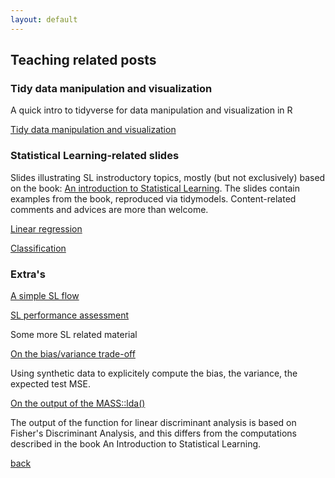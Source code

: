 ```yaml
---
layout: default
---
```


## Teaching related posts

<!-- ### Master in Aritificial Intelligence for Humanities

[Statistical learning: general concepts](teaching_related/intro_SL_master_AI_for_humanities.html) -->

### Tidy data manipulation and visualization

A quick intro to tidyverse for data manipulation and visualization in R

[Tidy data manipulation and visualization](teaching_related/preprocessing/Tidy_data_manipulation_and_visualization.html)

### Statistical Learning-related slides

Slides illustrating SL instroductory topics, mostly (but not exclusively) based on the book: 
[An introduction to Statistical Learning](https://www.statlearning.com). The slides contain examples from the book, reproduced via tidymodels. Content-related comments and advices are more than welcome.  

[Linear regression](teaching_related/Linear_regression/linear_regression.html) 

[Classification](teaching_related/classification/Classification.html)

<!-- [Linear regression: part 2](teaching_related/Linear_regression/Linear-Regression-part_2.html) 



[Classification: part 2](teaching_related/classification/Classification_part2.html)

[Model selection](teaching_related/model_selection/model_selection.html) 

[Non-linear regression](teaching_related/nonlinear_regression/Intro_non_linear_and_GAM.html) --> 


### Extra's 

[A simple SL flow](teaching_related/SL_flow.html)

[SL performance assessment](teaching_related/SL_performance.html) 

Some more SL related material    

[On the bias/variance trade-off](teaching_related/the_bias_and_the_variance.html)

Using synthetic data to explicitely compute the bias, the variance, the expected test MSE. 

[On the output of the MASS::lda()](teaching_related/Lda_MASS_wrap_up.html)

The output of the function for linear discriminant analysis is based on Fisher's Discriminant Analysis, and this differs from the computations described in the book An Introduction to Statistical Learning.


[back](./)

